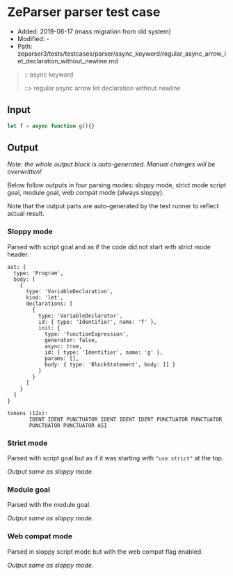 # ZeParser parser test case

- Added: 2019-06-17 (mass migration from old system)
- Modified: -
- Path: zeparser3/tests/testcases/parser/async_keyword/regular_async_arrow_let_declaration_without_newline.md

> :: async keyword
>
> ::> regular async arrow let declaration without newline

## Input

`````js
let f = async function g(){}
`````

## Output

_Note: the whole output block is auto-generated. Manual changes will be overwritten!_

Below follow outputs in four parsing modes: sloppy mode, strict mode script goal, module goal, web compat mode (always sloppy).

Note that the output parts are auto-generated by the test runner to reflect actual result.

### Sloppy mode

Parsed with script goal and as if the code did not start with strict mode header.

`````
ast: {
  type: 'Program',
  body: [
    {
      type: 'VariableDeclaration',
      kind: 'let',
      declarations: [
        {
          type: 'VariableDeclarator',
          id: { type: 'Identifier', name: 'f' },
          init: {
            type: 'FunctionExpression',
            generator: false,
            async: true,
            id: { type: 'Identifier', name: 'g' },
            params: [],
            body: { type: 'BlockStatement', body: [] }
          }
        }
      ]
    }
  ]
}

tokens (12x):
       IDENT IDENT PUNCTUATOR IDENT IDENT IDENT PUNCTUATOR PUNCTUATOR
       PUNCTUATOR PUNCTUATOR ASI
`````

### Strict mode

Parsed with script goal but as if it was starting with `"use strict"` at the top.

_Output same as sloppy mode._

### Module goal

Parsed with the module goal.

_Output same as sloppy mode._

### Web compat mode

Parsed in sloppy script mode but with the web compat flag enabled.

_Output same as sloppy mode._
